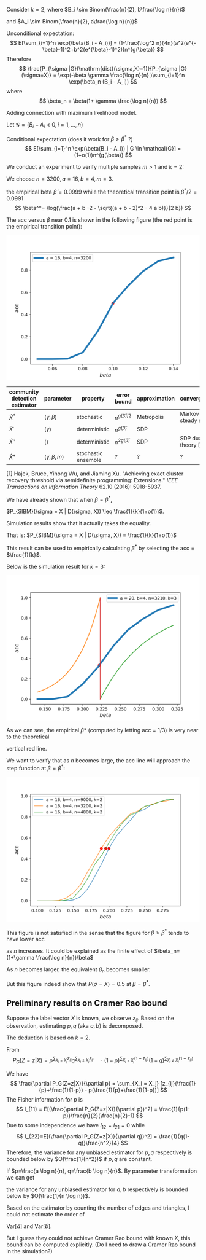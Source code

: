 Consider $k=2$, where $B_i \sim Binom(\frac{n}{2}, b\frac{\log n}{n})$

 and $A_i \sim Binom(\frac{n}{2}, a\frac{\log n}{n})$



Unconditional expectation:
$$
E[\sum_{i=1}^n \exp(\beta(B_i - A_i))] = (1-\frac{\log^2 n}{4n}(a^2(e^{-\beta}-1)^2+b^2(e^{\beta}-1)^2))n^{g(\beta)}
$$
Therefore
$$
\frac{P_{\sigma |G}(\mathrm{dist}(\sigma,X)=1)}{P_{\sigma |G}(\sigma=X)}
= \exp(-\beta \gamma \frac{\log n}{n} )\sum_{i=1}^n \exp(\beta_n (B_i - A_i))
$$
where
$$
\beta_n = \beta(1+ \gamma \frac{\log n}{n})
$$


Adding connection with maximum likelihood model.



Let $\mathcal{G} = \{ B_i - A_i < 0, i=1,\dots, n \}$

Conditional expectation (does it work for $\beta > \beta^*$ ?)
$$
E[\sum_{i=1}^n \exp(\beta(B_i - A_i)) | G \in \mathcal{G}] = (1+o(1))n^{g(\beta)}
$$



We conduct an experiment to verify multiple samples $m>1$ and $k=2$:

We choose $n=3200, a=16, b=4, m=3$.

the empirical beta $\hat{\beta} = 0.0999$ while the theoretical transition point is $\beta^*/2 = 0.0991$
$$
\beta^*= \log(\frac{a + b -2 - \sqrt{(a + b - 2)^2 - 4 a b)}}{2  b})
$$


The acc versus $\beta$ near 0.1 is shown in the following figure (the red point is the empirical transition point):

![](./beta_trans-2020-11-14.svg)

| community detection estimator | parameter            | property            | error bound            | approximation | convergence               |
| ----------------------------- | -------------------- | ------------------- | ---------------------- | ------------- | ------------------------- |
| $\hat{X}^*$                   | $(\gamma, \beta)$    | stochastic          | $n^{g(\bar{\beta})/2}$ | Metropolis    | Markov chain steady state |
| $\hat{X}'$                    | $(\gamma)$           | deterministic       | $n^{g(\bar{\beta})}$   | SDP           |                           |
| $\hat{X}''$                   | $()$                 | deterministic       | $n^{2g(\bar{\beta})}$  | SDP           | SDP dual theory [1]       |
| $\hat{X}^+$                   | $(\gamma, \beta, m)$ | stochastic ensemble | ?                      | ?             | ?                         |

[1] Hajek, Bruce, Yihong Wu, and Jiaming Xu. "Achieving exact cluster recovery threshold via semidefinite programming: Extensions." *IEEE Transactions on Information Theory* 62.10 (2016): 5918-5937.



We have already shown that when $\beta = \beta^*$,

$P_{SIBM}(\sigma = X | D(\sigma, X)) \leq \frac{1}{k}(1+o(1))$.

Simulation results show that it actually takes the equality.

That is: $P_{SIBM}(\sigma = X | D(\sigma, X)) = \frac{1}{k}(1+o(1))$

This result can be used to empirically calculating $\beta^*$ by selecting the acc = $\frac{1}{k}$.

Below is the simulation result for $k=3$:

![](./beta_trans-2020-11-16.svg)

As we can see, the empirical $\beta*$ (computed by letting acc = 1/3) is very near to the theoretical

vertical red line.



We want to verify that as $n$ becomes large, the acc line will approach the step function at $\beta=\beta^*$:

![](./beta_trans-2020-11-17.svg)

This figure is not satisfied in the sense that the figure for $\beta>\beta^*$ tends to have lower acc

as $n$ increases. It could be explained as the finite effect of $\beta_n=(1+\gamma \frac{\log n}{n})\beta$

As $n$ becomes larger, the equivalent $\beta_n$ becomes smaller.

But this figure indeed show that $P(\sigma=X)=0.5$ at $\beta=\beta^*$.



## Preliminary results on Cramer Rao bound

Suppose the label vector $X$ is known, we observe $z_{ij}$. Based on the observation, estimating $p, q$ (aka $a,b$) is decomposed.

The deduction is based on $k=2$.

From
$$
P_G(Z = z| X) = p^{\sum_{X_i = X_j} z_{ij}}q^{\sum_{X_i \neq X_j} z_{ij}} 
\quad \cdot (1-p)^{\sum_{X_i = X_j} (1-z_{ij})}(1-q)^{\sum_{X_i \neq X_j} (1-z_{ij})} \label{eq:GmL}
$$


We have
$$
\frac{\partial P_G(Z=z|X)}{\partial p} = \sum_{X_i = X_j} [z_{ij}(\frac{1}{p}+\frac{1}{1-p}) - p(\frac{1}{p}+\frac{1}{1-p})]
$$
The Fisher information for $p$ is
$$
I_{11} = E[(\frac{\partial P_G(Z=z|X)}{\partial p})^2] = \frac{1}{p(1-p)}\frac{n}{2}(\frac{n}{2}-1)
$$
Due to some independence we have $I_{12}=I_{21}=0$ while
$$
I_{22}=E[(\frac{\partial P_G(Z=z|X)}{\partial q})^2] = \frac{1}{q(1-q)}\frac{n^2}{4}
$$
Therefore, the variance for any unbiased estimator for $p,q$ respectively is bounded below by $O(\frac{1}{n^2})$ if $p,q$ are constant.

If $p=\frac{a \log n}{n}, q=\frac{b \log n}{n}$. By parameter transformation we can get

 the variance for any unbiased estimator for $a,b$ respectively is bounded below by $O(\frac{1}{n \log n})$.

Based on the estimator by counting the number of edges and triangles, I could not estimate the order of

$\mathrm{Var}[\hat{a}]$ and $\mathrm{Var}[\hat{b}]$.

But I guess they could not achieve Cramer Rao bound with known $X$, this bound can be computed explicitly. (Do I need to draw a Cramer Rao bound in the simulation?)



